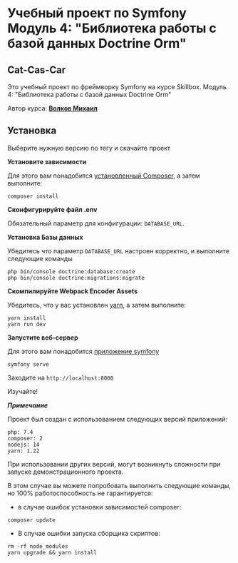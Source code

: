 # Учебный проект по Symfony Модуль 4: "Библиотека работы с базой данных Doctrine Orm"
## Cat-Cas-Car
Это учебный проект по фреймворку Symfony на курсе Skillbox. Модуль 4: "Библиотека работы с базой данных Doctrine Orm"
 
Автор курса: **[Волков Михаил](https://mvsvolkov.ru)**

## Установка
Выберите нужную версию по тегу и скачайте проект

**Установите зависимости**

Для этого вам понадобится [установленный Composer](https://getcomposer.org/download/),
а затем выполните:

```
composer install
```

**Сконфигурируйте файл .env**

Обязательный параметр для конфигурации: `DATABASE_URL`.

**Установка Базы данных**

Убедитесь что параметр `DATABASE_URL` настроен корректно, и выполните следующие команды

```
php bin/console doctrine:database:create
php bin/console doctrine:migrations:migrate
```


**Скомпилируйте Webpack Encoder Assets**

Убедитесь, что у вас установлен [yarn](https://yarnpkg.com/lang/en/),
а затем выполните:

```
yarn install
yarn run dev
```

**Запустите веб-сервер**

Для этого вам понадобится [приложение symfony](https://symfony.com/download)

```
symfony serve
```

Заходите на `http://localhost:8000`

Изучайте!

***Примечание***

Проект был создан с использованием следующих версий приложений:

```
php: 7.4
composer: 2
nodejs: 14
yarn: 1.22
```

При использовании других версий, могут возникнуть сложности при запуске демонстрационного проекта.

В этом случае вы можете попробовать выполнить следующие команды, но 100% работоспособность не гарантируется:

- в случае ошибок установки зависимостей composer:

```
composer update
```

- В случае ошибки запуска сборщика скриптов:

```
rm -rf node_modules
yarn upgrade && yarn install
```
